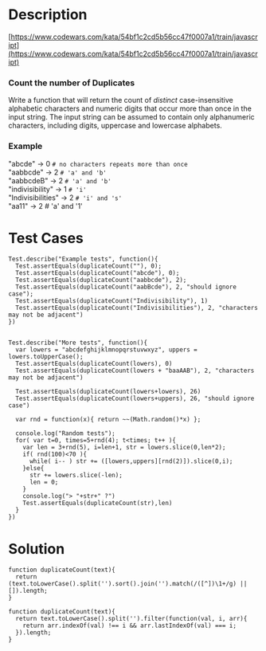 # Description
[https://www.codewars.com/kata/54bf1c2cd5b56cc47f0007a1/train/javascript](https://www.codewars.com/kata/54bf1c2cd5b56cc47f0007a1/train/javascript)

### Count the number of Duplicates

Write a function that will return the count of _distinct_ case-insensitive alphabetic characters and numeric digits that occur more than once in the input string. The input string can be assumed to contain only alphanumeric characters, including digits, uppercase and lowercase alphabets.

### Example

"abcde" -> 0 `# no characters repeats more than once`  
"aabbcde" -> 2 `# 'a' and 'b'`  
"aabbcdeB" -> 2 `# 'a' and 'b'`  
"indivisibility" -> 1 `# 'i'`  
"Indivisibilities" -> 2 `# 'i' and 's'`  
"aa11" -> 2 # 'a' and '1'

# Test Cases
```
Test.describe("Example tests", function(){
  Test.assertEquals(duplicateCount(""), 0);
  Test.assertEquals(duplicateCount("abcde"), 0);
  Test.assertEquals(duplicateCount("aabbcde"), 2);
  Test.assertEquals(duplicateCount("aabBcde"), 2, "should ignore case");
  Test.assertEquals(duplicateCount("Indivisibility"), 1)
  Test.assertEquals(duplicateCount("Indivisibilities"), 2, "characters may not be adjacent")
})


Test.describe("More tests", function(){
  var lowers = "abcdefghijklmnopqrstuvwxyz", uppers = lowers.toUpperCase();
  Test.assertEquals(duplicateCount(lowers), 0)
  Test.assertEquals(duplicateCount(lowers + "baaAAB"), 2, "characters may not be adjacent")

  Test.assertEquals(duplicateCount(lowers+lowers), 26)
  Test.assertEquals(duplicateCount(lowers+uppers), 26, "should ignore case")
  
  var rnd = function(x){ return ~~(Math.random()*x) };
  
  console.log("Random tests");
  for( var t=0, times=5+rnd(4); t<times; t++ ){
    var len = 3+rnd(5), i=len+1, str = lowers.slice(0,len*2);
    if( rnd(100)<70 ){
      while( i-- ) str += ([lowers,uppers][rnd(2)]).slice(0,i);
    }else{
      str += lowers.slice(-len);
      len = 0;
    }
    console.log("> "+str+" ?")
    Test.assertEquals(duplicateCount(str),len)
  }
})
```

# Solution
```
function duplicateCount(text){
  return (text.toLowerCase().split('').sort().join('').match(/([^])\1+/g) || []).length;
}
```

```
function duplicateCount(text){
  return text.toLowerCase().split('').filter(function(val, i, arr){
    return arr.indexOf(val) !== i && arr.lastIndexOf(val) === i;
  }).length;
}
```
